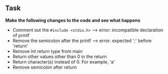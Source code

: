 ## Task
**Make the following changes to the code and see what happens** 
* Comment out the `#include <stdio.h>` --> error: incompatible declaration of printf
* Remove the semicolon after the printf --> error: expected ';' before 'return'
* Remove int return type from main
* Return other values other than 0 in the return
* Return character(s) instead of 0. For example, 'a'
* Remove semicolon after return
